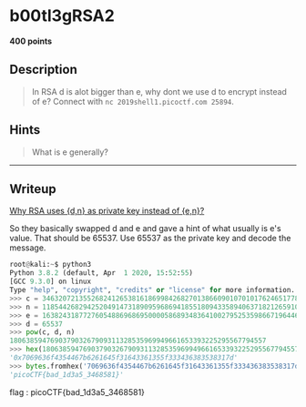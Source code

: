 # b00tl3gRSA2
**400 points**
## Description
> In RSA d is alot bigger than e, why dont we use d to encrypt instead of e? Connect with `nc 2019shell1.picoctf.com 25894`.
## Hints
> What is e generally?
---
## Writeup
[Why RSA uses {d,n} as private key instead of {e,n}?](https://crypto.stackexchange.com/questions/8460/why-rsa-uses-d-n-as-private-key-instead-of-e-n)

So they basically swapped d and e and gave a hint of what usually is e's value. That should be 65537. Use 65537 as the private key and decode the message.

```python
root@kali:~$ python3
Python 3.8.2 (default, Apr  1 2020, 15:52:55) 
[GCC 9.3.0] on linux
Type "help", "copyright", "credits" or "license" for more information.
>>> c = 34632072135526824126538161869984268270138660901070101762465177844614066640240544622024328040434660028365442409237243572675544349963107216592946212442405783159808840283790667975579427769770349696857702783839721280330838090024761658441802547627463182099442934778619556038454032426695696501164760142843727713690
>>> n = 118544268294252049147318909596869418551809433589406371821265910227836426006038712275878708000536529178395563209789545330523384169082174393458236128885794145179703132636662162050403298910010112429143366618807097385017911680981017855620192756513976403158204352301682236556765599756947730257746553974293970978593
>>> e = 16382431877276054886968695000058689348364100279525359866719644611952248505984293102867593242914069071955210278027128371127001394927708828319136436201209047947266781905384303015095709766086327074026992467986455864926276295367765357092320639959515677464770747544735126792148760914216013157552752782377145390273
>>> d = 65537
>>> pow(c, d, n)
180638594769037903267909311328535969949661653393225295567794557
>>> hex(180638594769037903267909311328535969949661653393225295567794557)
'0x7069636f4354467b6261645f31643361355f333436383538317d'
>>> bytes.fromhex('7069636f4354467b6261645f31643361355f333436383538317d').decode('utf-8')
'picoCTF{bad_1d3a5_3468581}'
```

flag : picoCTF{bad_1d3a5_3468581}